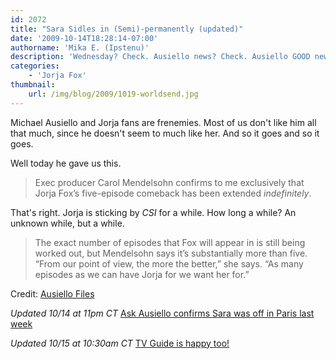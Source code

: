 ```yaml
---
id: 2072
title: "Sara Sidles in (Semi)-permanently (updated)"
date: '2009-10-14T18:28:14-07:00'
authorname: 'Mika E. (Ipstenu)'
description: 'Wednesday? Check. Ausiello news? Check. Ausiello GOOD news!? That''s right, Jorja''s sticking around for the foreseeable future.  You may commence the celebration. '
categories:
    - 'Jorja Fox'
thumbnail:
    url: /img/blog/2009/1019-worldsend.jpg
---
```


Michael Ausiello and Jorja fans are frenemies.  Most of us don't like him all that much, since he doesn't seem to much like her.  And so it goes and so it goes.

Well today he gave us this.

> Exec producer Carol Mendelsohn confirms to me exclusively that Jorja Fox’s five-episode comeback has been extended _indefinitely_.

That's right.  Jorja is sticking by _CSI_ for a while. How long a while? An unknown while, but a while.

> The exact number of episodes that Fox will appear in is still being worked out, but Mendelsohn says it’s substantially more than five. “From our point of view, the more the better,” she says. “As many episodes as we can have Jorja for we want her for.”

Credit: [Ausiello Files](http://ausiellofiles.ew.com/2009/10/14/exclusive-jorja-fox-makes-her-csi-return-more-permanent/)

_Updated 10/14 at 11pm CT_
[Ask Ausiello confirms Sara was off in Paris last week](http://ausiellofiles.ew.com/2009/10/14/ask-ausiello-spoilers-on-ncis-house-greys-csi-and-more/)

_Updated 10/15 at 10:30am CT_
[TV Guide is happy too!](http://www.tvguide.com/News/Fox-CSI-Returning-1010882.aspx)
